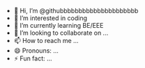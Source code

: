 - 👋 Hi, I’m @githubbbbbbbbbbbbbbbbbbbbb
- 👀 I’m interested in coding 
- 🌱 I’m currently learning BE/EEE
- 💞️ I’m looking to collaborate on ...
- 📫 How to reach me ...
- 😄 Pronouns: ...
- ⚡ Fun fact: ...

<!---
githubbbbbbbbbbbbbbbbbbbbb/githubbbbbbbbbbbbbbbbbbbbb is a ✨ special ✨ repository because its `README.md` (this file) appears on your GitHub profile.
You can click the Preview link to take a look at your changes.
--->
